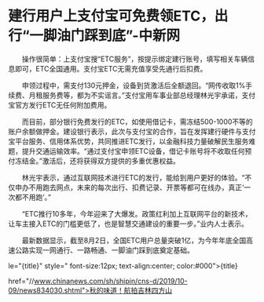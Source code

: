 # 建行用户上支付宝可免费领ETC，出行“一脚油门踩到底”-中新网

　　操作很简单：上支付宝搜“ETC服务”，按提示绑定建行账号，填写相关车辆信息即可，ETC全国通用。支付宝ETC无需充值享受先通行后扣费。

　　申领过程中，需支付130元押金，设备到货激活后全额退回。“网传收取1%手续费、月租服务费等，都为不实谣言。”支付宝用车事业部总经理林光宇承诺，支付宝官方发行ETC无任何附加费用。

　　而目前，部分银行免费发行的ETC，如使用借记卡，需冻结500-1000不等的账户余额做押金。建设银行表示，此次与支付宝的合作，旨在发挥建行硬件与支付宝平台服务、信用体系优势，共同推进ETC发行，以金融科技力量破解民生服务难题，提升交通运输效率。“通过支付宝申领ETC设备，借记卡账号将不收取任何预付冻结金。”激活后，还将获得双方提供的多重优惠权益。

　　林光宇表示，通过互联网技术进行ETC的发行，能给到用户更好的体验。“不仅申办不用跑去网点，未来的每次出行、扣费记录、开票等都可在线办，真正‘一次都不用跑’。”

　　“ETC推行10多年，今年迎来了大爆发。政策红利加上互联网平台的新技术，让车主接入ETC的门槛更低了，也是智慧交通建设的重要一步。”业内人士表示。

　　最新数据显示，截至8月2日，全国ETC用户总量突破1亿，为今年年底全国高速公路实现一网通行、一路畅通、一脚油门踩到底奠定基础。

le="{title}" style=" font-size:12px; text-align:center; color:#000">{title}

href="//www.chinanews.com/sh/shipin/cns-d/2019/10-09/news834030.shtml">秋的味道！航拍吉林四方山
